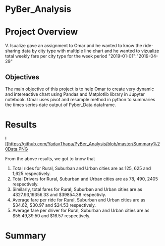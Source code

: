 # PyBer_Analysis

# Project Overview
V. Isualize gave an assignment to Omar and he wanted to know the ride-sharing data by city type with multiple line chart and he wanted to vizualize total weekly fare per city type for the week period "2019-01-01":"2019-04-29"

## Objectives
The main objective of this project is to help Omar to create very dynamic and intereactive chart using Pandas and Matplotlib library in Jupyter notebook. Omar uses pivot and resample method in python to summaries the times series date output of Pyber_Data dataframe.

# Results
![]https://github.com/YadavThapa/PyBer_Analysis/blob/master/Summary%20Data.PNG

From the above results, we got to know that 
1. Total rides for Rural, Suburban and Urban cities are as 125, 625 and 1,625 respectively.
2. Total Drivers for Rural, Suburban and Urban cities are as 78, 490, 2405 respectively.
3. Similarly, total fares for Rural, Suburban and Urban cities are as $4327.93,$19356.33 and $39854.38 respectivly.
4. Average fare per ride for Rural, Suburban and Urban cities are as $34.62, $30.97 and $24.53 respectively.
5. Average fare per driver for Rural, Suburban and Urban cities are as $$55.49,$39.50 and $16.57 respectively.

# Summary
